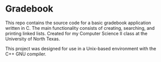 # Gradebook
This repo contains the source code for a basic gradebook application written in C. The main functionality consists of creating, searching, and printing linked lists. Created for my Computer Science II class at the University of North Texas.

This project was designed for use in a Unix-based environment with the C++ GNU compiler.
